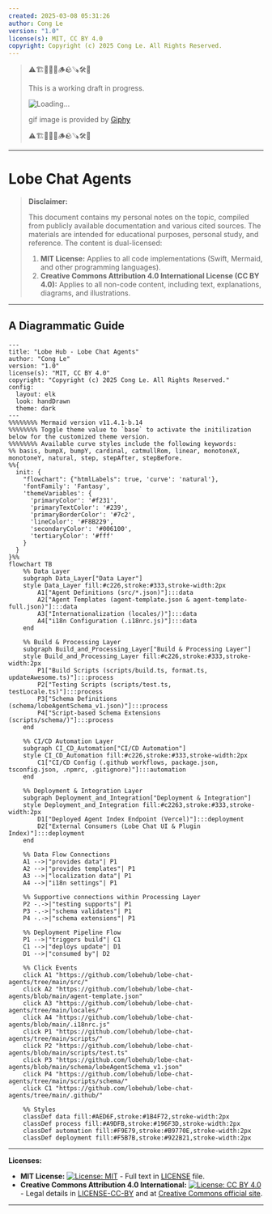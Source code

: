 ```yaml
---
created: 2025-03-08 05:31:26
author: Cong Le
version: "1.0"
license(s): MIT, CC BY 4.0
copyright: Copyright (c) 2025 Cong Le. All Rights Reserved.
---
```


> ⚠️🏗️🚧🦺🧱🪵🪨🪚🛠️👷
> 
> This is a working draft in progress.
> 
> ![Loading...](https://media4.giphy.com/media/v1.Y2lkPTc5MGI3NjExanp1djJjMWRrdW1lc2t2dDY0djJ2bXozMDlsdHNqbGNtdzgwbjJuZyZlcD12MV9pbnRlcm5hbF9naWZfYnlfaWQmY3Q9Zw/mcdVjcUtgJz9603joH/giphy.gif)
> 
> gif image is provided by [Giphy](https://giphy.com)
> 
> ⚠️🏗️🚧🦺🧱🪵🪨🪚🛠️👷

----



# Lobe Chat Agents
> **Disclaimer:**
>
> This document contains my personal notes on the topic,
> compiled from publicly available documentation and various cited sources.
> The materials are intended for educational purposes, personal study, and reference.
> The content is dual-licensed:
> 1. **MIT License:** Applies to all code implementations (Swift, Mermaid, and other programming languages).
> 2. **Creative Commons Attribution 4.0 International License (CC BY 4.0):** Applies to all non-code content, including text, explanations, diagrams, and illustrations.
---


## A Diagrammatic Guide 


```mermaid
---
title: "Lobe Hub - Lobe Chat Agents"
author: "Cong Le"
version: "1.0"
license(s): "MIT, CC BY 4.0"
copyright: "Copyright (c) 2025 Cong Le. All Rights Reserved."
config:
  layout: elk
  look: handDrawn
  theme: dark
---
%%%%%%%% Mermaid version v11.4.1-b.14
%%%%%%%% Toggle theme value to `base` to activate the initilization below for the customized theme version.
%%%%%%%% Available curve styles include the following keywords:
%% basis, bumpX, bumpY, cardinal, catmullRom, linear, monotoneX, monotoneY, natural, step, stepAfter, stepBefore.
%%{
  init: {
    "flowchart": {"htmlLabels": true, 'curve': 'natural'},
    'fontFamily': 'Fantasy',
    'themeVariables': {
      'primaryColor': '#f231',
      'primaryTextColor': '#239',
      'primaryBorderColor': '#7c2',
      'lineColor': '#F8B229',
      'secondaryColor': '#006100',
      'tertiaryColor': '#fff'
    }
  }
}%%
flowchart TB
    %% Data Layer
    subgraph Data_Layer["Data Layer"]
    style Data_Layer fill:#c226,stroke:#333,stroke-width:2px
        A1["Agent Definitions (src/*.json)"]:::data
        A2["Agent Templates (agent-template.json & agent-template-full.json)"]:::data
        A3["Internationalization (locales/)"]:::data
        A4["i18n Configuration (.i18nrc.js)"]:::data
    end

    %% Build & Processing Layer
    subgraph Build_and_Processing_Layer["Build & Processing Layer"]
    style Build_and_Processing_Layer fill:#c226,stroke:#333,stroke-width:2px
        P1["Build Scripts (scripts/build.ts, format.ts, updateAwesome.ts)"]:::process
        P2["Testing Scripts (scripts/test.ts, testLocale.ts)"]:::process
        P3["Schema Definitions (schema/lobeAgentSchema_v1.json)"]:::process
        P4["Script-based Schema Extensions (scripts/schema/)"]:::process
    end

    %% CI/CD Automation Layer
    subgraph CI_CD_Automation["CI/CD Automation"]
    style CI_CD_Automation fill:#c226,stroke:#333,stroke-width:2px
        C1["CI/CD Config (.github workflows, package.json, tsconfig.json, .npmrc, .gitignore)"]:::automation
    end

    %% Deployment & Integration Layer
    subgraph Deployment_and_Integration["Deployment & Integration"]
    style Deployment_and_Integration fill:#c2263,stroke:#333,stroke-width:2px
        D1["Deployed Agent Index Endpoint (Vercel)"]:::deployment
        D2["External Consumers (Lobe Chat UI & Plugin Index)"]:::deployment
    end

    %% Data Flow Connections
    A1 -->|"provides data"| P1
    A2 -->|"provides templates"| P1
    A3 -->|"localization data"| P1
    A4 -->|"i18n settings"| P1

    %% Supportive connections within Processing Layer
    P2 -.->|"testing supports"| P1
    P3 -.->|"schema validates"| P1
    P4 -.->|"schema extensions"| P1

    %% Deployment Pipeline Flow
    P1 -->|"triggers build"| C1
    C1 -->|"deploys update"| D1
    D1 -->|"consumed by"| D2

    %% Click Events
    click A1 "https://github.com/lobehub/lobe-chat-agents/tree/main/src/"
    click A2 "https://github.com/lobehub/lobe-chat-agents/blob/main/agent-template.json"
    click A3 "https://github.com/lobehub/lobe-chat-agents/tree/main/locales/"
    click A4 "https://github.com/lobehub/lobe-chat-agents/blob/main/.i18nrc.js"
    click P1 "https://github.com/lobehub/lobe-chat-agents/tree/main/scripts/"
    click P2 "https://github.com/lobehub/lobe-chat-agents/blob/main/scripts/test.ts"
    click P3 "https://github.com/lobehub/lobe-chat-agents/blob/main/schema/lobeAgentSchema_v1.json"
    click P4 "https://github.com/lobehub/lobe-chat-agents/tree/main/scripts/schema/"
    click C1 "https://github.com/lobehub/lobe-chat-agents/tree/main/.github/"

    %% Styles
    classDef data fill:#AED6F,stroke:#1B4F72,stroke-width:2px
    classDef process fill:#A9DFB,stroke:#196F3D,stroke-width:2px
    classDef automation fill:#F9E79,stroke:#B9770E,stroke-width:2px
    classDef deployment fill:#F5B7B,stroke:#922B21,stroke-width:2px

```



---
**Licenses:**

- **MIT License:**  [![License: MIT](https://img.shields.io/badge/License-MIT-yellow.svg)](LICENSE) - Full text in [LICENSE](LICENSE) file.
- **Creative Commons Attribution 4.0 International:** [![License: CC BY 4.0](https://licensebuttons.net/l/by/4.0/88x31.png)](LICENSE-CC-BY) - Legal details in [LICENSE-CC-BY](LICENSE-CC-BY) and at [Creative Commons official site](http://creativecommons.org/licenses/by/4.0/).

---
